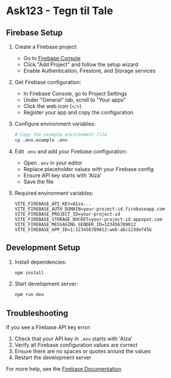 # Ask123 - Tegn til Tale

## Firebase Setup

1. Create a Firebase project:
   - Go to [Firebase Console](https://console.firebase.google.com)
   - Click "Add Project" and follow the setup wizard
   - Enable Authentication, Firestore, and Storage services

2. Get Firebase configuration:
   - In Firebase Console, go to Project Settings
   - Under "General" tab, scroll to "Your apps"
   - Click the web icon (`</>`)
   - Register your app and copy the configuration

3. Configure environment variables:
   ```bash
   # Copy the example environment file
   cp .env.example .env
   ```

4. Edit `.env` and add your Firebase configuration:
   - Open `.env` in your editor
   - Replace placeholder values with your Firebase config
   - Ensure API key starts with 'AIza'
   - Save the file

5. Required environment variables:
   ```
   VITE_FIREBASE_API_KEY=AIza...
   VITE_FIREBASE_AUTH_DOMAIN=your-project-id.firebaseapp.com
   VITE_FIREBASE_PROJECT_ID=your-project-id
   VITE_FIREBASE_STORAGE_BUCKET=your-project-id.appspot.com
   VITE_FIREBASE_MESSAGING_SENDER_ID=123456789012
   VITE_FIREBASE_APP_ID=1:123456789012:web:abc123def456
   ```

## Development Setup

1. Install dependencies:
   ```bash
   npm install
   ```

2. Start development server:
   ```bash
   npm run dev
   ```

## Troubleshooting

If you see a Firebase API key error:
1. Check that your API key in `.env` starts with 'AIza'
2. Verify all Firebase configuration values are correct
3. Ensure there are no spaces or quotes around the values
4. Restart the development server

For more help, see the [Firebase Documentation](https://firebase.google.com/docs)
